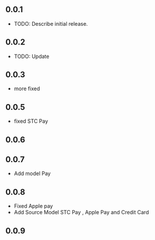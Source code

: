 ## 0.0.1

* TODO: Describe initial release.

## 0.0.2

* TODO: Update

## 0.0.3

* more fixed

## 0.0.5

*  fixed STC Pay

## 0.0.6

## 0.0.7

* Add model Pay 

## 0.0.8

* Fixed Apple pay
* Add Source Model STC Pay , Apple Pay and Credit Card

## 0.0.9